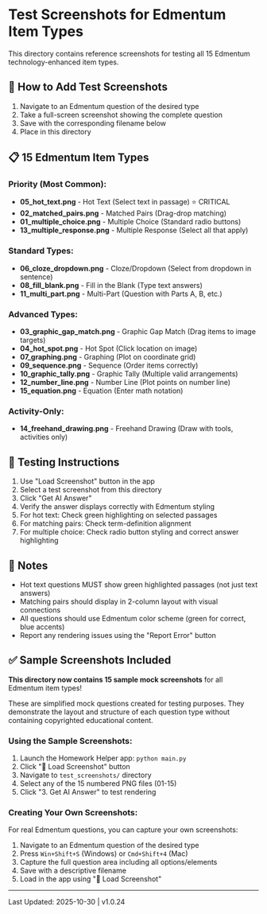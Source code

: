 # Test Screenshots for Edmentum Item Types

This directory contains reference screenshots for testing all 15 Edmentum technology-enhanced item types.

## 📸 How to Add Test Screenshots

1. Navigate to an Edmentum question of the desired type
2. Take a full-screen screenshot showing the complete question
3. Save with the corresponding filename below
4. Place in this directory

## 📋 15 Edmentum Item Types

### Priority (Most Common):
- **05_hot_text.png** - Hot Text (Select text in passage) ⭐ CRITICAL
- **02_matched_pairs.png** - Matched Pairs (Drag-drop matching)
- **01_multiple_choice.png** - Multiple Choice (Standard radio buttons)
- **13_multiple_response.png** - Multiple Response (Select all that apply)

### Standard Types:
- **06_cloze_dropdown.png** - Cloze/Dropdown (Select from dropdown in sentence)
- **08_fill_blank.png** - Fill in the Blank (Type text answers)
- **11_multi_part.png** - Multi-Part (Question with Parts A, B, etc.)

### Advanced Types:
- **03_graphic_gap_match.png** - Graphic Gap Match (Drag items to image targets)
- **04_hot_spot.png** - Hot Spot (Click location on image)
- **07_graphing.png** - Graphing (Plot on coordinate grid)
- **09_sequence.png** - Sequence (Order items correctly)
- **10_graphic_tally.png** - Graphic Tally (Multiple valid arrangements)
- **12_number_line.png** - Number Line (Plot points on number line)
- **15_equation.png** - Equation (Enter math notation)

### Activity-Only:
- **14_freehand_drawing.png** - Freehand Drawing (Draw with tools, activities only)

## 🧪 Testing Instructions

1. Use "Load Screenshot" button in the app
2. Select a test screenshot from this directory
3. Click "Get AI Answer"
4. Verify the answer displays correctly with Edmentum styling
5. For hot text: Check green highlighting on selected passages
6. For matching pairs: Check term-definition alignment
7. For multiple choice: Check radio button styling and correct answer highlighting

## 📝 Notes

- Hot text questions MUST show green highlighted passages (not just text answers)
- Matching pairs should display in 2-column layout with visual connections
- All questions should use Edmentum color scheme (green for correct, blue accents)
- Report any rendering issues using the "Report Error" button

## ✅ Sample Screenshots Included

**This directory now contains 15 sample mock screenshots** for all Edmentum item types!

These are simplified mock questions created for testing purposes. They demonstrate the layout and structure of each question type without containing copyrighted educational content.

### Using the Sample Screenshots:
1. Launch the Homework Helper app: `python main.py`
2. Click "📁 Load Screenshot" button
3. Navigate to `test_screenshots/` directory
4. Select any of the 15 numbered PNG files (01-15)
5. Click "3. Get AI Answer" to test rendering

### Creating Your Own Screenshots:
For real Edmentum questions, you can capture your own screenshots:
1. Navigate to an Edmentum question of the desired type
2. Press `Win+Shift+S` (Windows) or `Cmd+Shift+4` (Mac)
3. Capture the full question area including all options/elements
4. Save with a descriptive filename
5. Load in the app using "📁 Load Screenshot"

---

Last Updated: 2025-10-30 | v1.0.24
